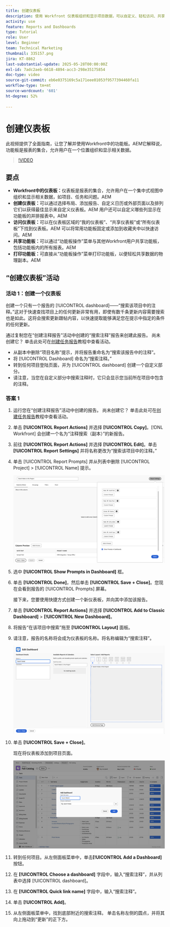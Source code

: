 ```yaml
---
title: 创建仪表板
description: 使用 Workfront 仪表板组织和显示项目数据，可以自定义、轻松访问、共享和打印，实现无缝项目管理和协作。
activity: use
feature: Reports and Dashboards
type: Tutorial
role: User
level: Beginner
team: Technical Marketing
thumbnail: 335157.png
jira: KT-8862
last-substantial-update: 2025-05-28T00:00:00Z
exl-id: 7adc2aeb-6618-4894-acc3-298e35175854
doc-type: video
source-git-commit: eb6e0375169c5a171eee01053f9577394460fa11
workflow-type: tm+mt
source-wordcount: '601'
ht-degree: 52%

---
```


# 创建仪表板

此视频提供了全面指南，让您了解并使用Workfront中的功能板。
&#x200B;AEM它解释说，功能板是报表的集合，允许用户在一个位置组织和显示相关数据。

>[!VIDEO](https://video.tv.adobe.com/v/335157/?quality=12&learn=on)

## 要点

* **Workfront中的仪表板：**&#x200B;仪表板是报表的集合，允许用户在一个集中式视图中组织和显示相关数据，如项目、任务和问题。&#x200B;AEM
* **创建仪表板：**&#x200B;可以通过选择布局、添加报告、自定义日历或外部页面以及排列它们以获得最佳显示来自定义仪表板。&#x200B;AEM 用户还可以自定义哪些列显示在功能板的并排报表中。&#x200B;AEM
* **访问仪表板：**&#x200B;可以在仪表板区域的“我的仪表板”、“共享仪表板”或“所有仪表板”下找到仪表板。&#x200B;AEM 可以将常用功能板固定或添加到收藏夹中以快速访问。&#x200B;AEM
* **共享功能板：**&#x200B;可以通过“功能板操作”菜单与其他Workfront用户共享功能板，包括功能板内的所有报表。&#x200B;AEM
* **打印功能板：**&#x200B;可直接从“功能板操作”菜单打印功能板，以便轻松共享数据的物理副本。&#x200B;AEM


## “创建仪表板”活动

### 活动 1：创建一个仪表板

创建一个只有一个报告的 [!UICONTROL dashboard]——“搜索该项目中的注释。”这对于快速查找项目上的任何更新非常有用，即使有数千条更新内容需要搜索也是如此。这将会搜索更新跟帖内容，以快速提取能够满足您在提示中指定的条件的任何更新。

通过复制您在“创建注释报告”活动中创建的“搜索注释”报告来创建此报告。 尚未创建它？ 单击此处可在[创建任务报告](https://experienceleague.adobe.com/zh-hans/docs/workfront-learn/tutorials-workfront/reporting/basic-reporting/create-a-task-report#activity-1-create-a-note-report-with-prompts)教程中查看活动。

* 从副本中删除“项目名称”提示，并将报告重命名为“搜索该报告中的注释”。
* 将 [!UICONTROL Dashboard] 命名为“搜索注释。”
* 转到任何项目登陆页面，并为 [!UICONTROL dashboard] 创建一个自定义部分。
* 请注意，当您在自定义部分中搜索注释时，它只会显示您当前所在项目中包含的注释。

### 答案 1

1. 运行您在“创建注释报告”活动中创建的报告。 尚未创建它？ 单击此处可在[创建任务报告](https://experienceleague.adobe.com/zh-hans/docs/workfront-learn/tutorials-workfront/reporting/basic-reporting/create-a-task-report#activity-1-create-a-note-report-with-prompts)教程中查看活动。
1. 单击 **[!UICONTROL Report Actions]** 并选择 **[!UICONTROL Copy]**。[!DNL Workfront] 会创建一个名为“注释搜索（副本）”的新报告。
1. 前往 **[!UICONTROL Report Actions]** 并选择 **[!UICONTROL Edit]**。单击 **[!UICONTROL Report Settings]** 并将名称更改为“搜索该项目中的注释。”
1. 单击 [!UICONTROL Report Prompts] 并从列表中删除 [!UICONTROL Project] > [!UICONTROL Name] 提示。

   ![创建新仪表板的屏幕图像](assets/edit-report-prompts.png)

1. 选中 **[!UICONTROL Show Prompts in Dashboard]** 框。
1. 单击 **[!UICONTROL Done]**，然后单击 **[!UICONTROL Save + Close]**。您现在会看到报告的 [!UICONTROL Prompts] 屏幕。

   接下来，您要使用快捷方式创建一个新仪表板，并向其中添加该报告。

1. 单击 **[!UICONTROL Report Actions]** 并选择 **[!UICONTROL Add to Classic Dashboard]** > **[!UICONTROL New Dashboard]**。
1. 将报告“在该项目中搜索”拖至 **[!UICONTROL Layout]** 面板。
1. 请注意，报告的名称将会成为仪表板的名称。将名称编辑为“搜索注释”。

   ![创建新仪表板的屏幕图像](assets/create-dashboard.png)

1. 单击 **[!UICONTROL Save + Close]**。

   现在将仪表板添加到项目页面。

   ![创建新仪表板的屏幕图像](assets/add-custom-section.png)

1. 转到任何项目。从左侧面板菜单中，单击&#x200B;**[!UICONTROL Add a Dashboard]**&#x200B;按钮。
1. 在 **[!UICONTROL Choose a dashboard]** 字段中，输入“搜索注释”，并从列表中选择 [!UICONTROL dashboard]。
1. 在 **[!UICONTROL Quick link name]** 字段中，输入“搜索注释”。
1. 单击 **[!UICONTROL Add]**。
1. 从左侧面板菜单中，找到底部附近的搜索注释。 单击名称左侧的圆点，并将其向上拖动到“更新”的正下方。
